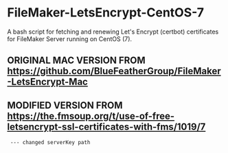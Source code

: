 # FileMaker-LetsEncrypt-CentOS-7
A bash script for fetching and renewing Let's Encrypt (certbot) certificates for FileMaker Server running on CentOS (7).

## ORIGINAL MAC VERSION FROM https://github.com/BlueFeatherGroup/FileMaker-LetsEncrypt-Mac

## MODIFIED VERSION FROM https://the.fmsoup.org/t/use-of-free-letsencrypt-ssl-certificates-with-fms/1019/7
` --- changed serverKey path`
